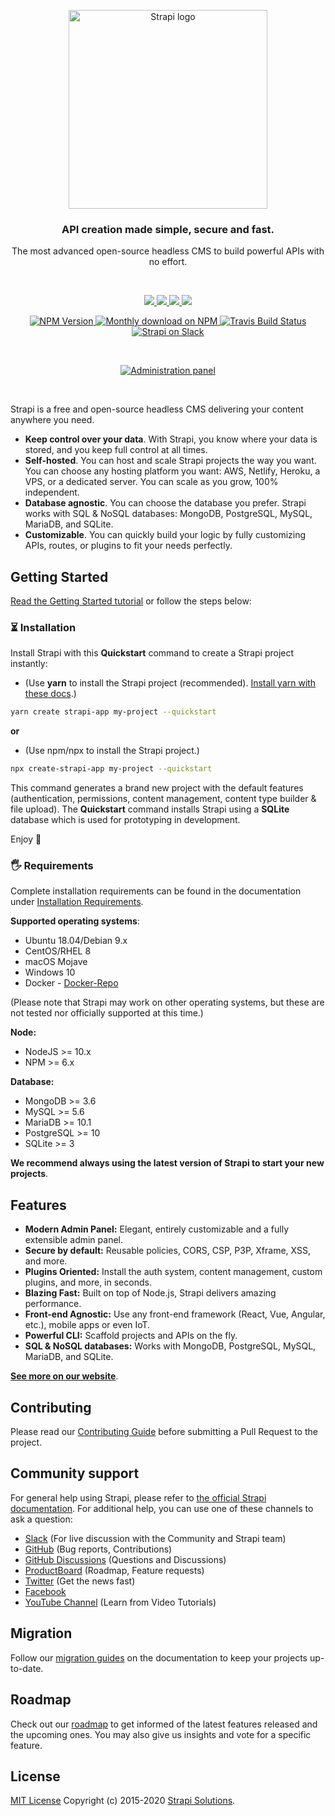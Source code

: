 <p align="center">
  <a href="https://strapi.io">
    <img src="https://s3.us-west-2.amazonaws.com/secure.notion-static.com/899069a8-ac49-491f-b2d2-791b27799699/Logo.WhiteBackground.svg?X-Amz-Algorithm=AWS4-HMAC-SHA256&X-Amz-Credential=AKIAT73L2G45O3KS52Y5%2F20200519%2Fus-west-2%2Fs3%2Faws4_request&X-Amz-Date=20200519T174202Z&X-Amz-Expires=86400&X-Amz-Signature=8a53d3ee4263f890e83c918313eaa659b8589b6d4a9300fda6b5cc99f89c56f8&X-Amz-SignedHeaders=host&response-content-disposition=filename%20%3D%22Logo.WhiteBackground.svg%22" width="318px" alt="Strapi logo" />
  </a>
</p>
<h3 align="center">API creation made simple, secure and fast.</h3>
<p align="center">The most advanced open-source headless CMS to build powerful APIs with no effort.</p>
<br />

<p align="center">
  <a href="https://console.platform.sh/projects/create-project?template=https://raw.githubusercontent.com/platformsh/template-builder/master/templates/strapi/.platform.template.yaml&utm_content=strapi&utm_source=github&utm_medium=button&utm_campaign=deploy_on_platform">
    <img src="https://blog.strapi.io/content/images/2020/05/Platform-sh.png"  />
  </a>

<a href="https://marketplace.digitalocean.com/apps/strapi">
<img src="https://blog.strapi.io/content/images/2020/05/DigitalOcean.png" />
</a>

<a href="https://www.heroku.com/deploy/?template=https://github.com/strapi/strapi-heroku-template">
<img src="https://blog.strapi.io/content/images/2020/05/Heroku.png" />
</a>

<a href="https://fastandcomfy.io/strapi/">
<img src="https://blog.strapi.io/content/images/2020/05/FastandComfy.png" />
</a>

</p>

<p align="center">
  <a href="https://www.npmjs.org/package/strapi">
    <img src="https://img.shields.io/npm/v/strapi/beta.svg" alt="NPM Version" />
  </a>
  <a href="https://www.npmjs.org/package/strapi">
    <img src="https://img.shields.io/npm/dm/strapi.svg" alt="Monthly download on NPM" />
  </a>
  <a href="https://travis-ci.org/strapi/strapi">
    <img src="https://travis-ci.org/strapi/strapi.svg?branch=master" alt="Travis Build Status" />
  </a>
  <a href="http://slack.strapi.io">
    <img src="https://slack.strapi.io/badge.svg" alt="Strapi on Slack" />
  </a>
</p>

<br>

<p align="center">
  <a href="https://strapi.io">
    <img src="https://raw.githubusercontent.com/strapi/strapi/master/public/assets/administration_panel.png" alt="Administration panel" />
  </a>
</p>

<br>

Strapi is a free and open-source headless CMS delivering your content anywhere you need.

- **Keep control over your data**. With Strapi, you know where your data is stored, and you keep full control at all times.
- **Self-hosted**. You can host and scale Strapi projects the way you want. You can choose any hosting platform you want: AWS, Netlify, Heroku, a VPS, or a dedicated server. You can scale as you grow, 100% independent.
- **Database agnostic**. You can choose the database you prefer. Strapi works with SQL & NoSQL databases: MongoDB, PostgreSQL, MySQL, MariaDB, and SQLite.
- **Customizable**. You can quickly build your logic by fully customizing APIs, routes, or plugins to fit your needs perfectly.

## Getting Started

<a href="https://strapi.io/documentation/v3.x/getting-started/quick-start.html" target="_blank">Read the Getting Started tutorial</a> or follow the steps below:

### ⏳ Installation

Install Strapi with this **Quickstart** command to create a Strapi project instantly:

- (Use **yarn** to install the Strapi project (recommended). [Install yarn with these docs](https://yarnpkg.com/lang/en/docs/install/).)

```bash
yarn create strapi-app my-project --quickstart
```

**or**

- (Use npm/npx to install the Strapi project.)

```bash
npx create-strapi-app my-project --quickstart
```

This command generates a brand new project with the default features (authentication, permissions, content management, content type builder & file upload). The **Quickstart** command installs Strapi using a **SQLite** database which is used for prototyping in development.

Enjoy 🎉

### 🖐 Requirements

Complete installation requirements can be found in the documentation under <a href="https://strapi.io/documentation/v3.x/installation/cli.html#step-1-make-sure-requirements-are-met">Installation Requirements</a>.

**Supported operating systems**:

- Ubuntu 18.04/Debian 9.x
- CentOS/RHEL 8
- macOS Mojave
- Windows 10
- Docker - [Docker-Repo](https://github.com/strapi/strapi-docker)

(Please note that Strapi may work on other operating systems, but these are not tested nor officially supported at this time.)

**Node:**

- NodeJS >= 10.x
- NPM >= 6.x

**Database:**

- MongoDB >= 3.6
- MySQL >= 5.6
- MariaDB >= 10.1
- PostgreSQL >= 10
- SQLite >= 3

**We recommend always using the latest version of Strapi to start your new projects**.

## Features

- **Modern Admin Panel:** Elegant, entirely customizable and a fully extensible admin panel.
- **Secure by default:** Reusable policies, CORS, CSP, P3P, Xframe, XSS, and more.
- **Plugins Oriented:** Install the auth system, content management, custom plugins, and more, in seconds.
- **Blazing Fast:** Built on top of Node.js, Strapi delivers amazing performance.
- **Front-end Agnostic:** Use any front-end framework (React, Vue, Angular, etc.), mobile apps or even IoT.
- **Powerful CLI:** Scaffold projects and APIs on the fly.
- **SQL & NoSQL databases:** Works with MongoDB, PostgreSQL, MySQL, MariaDB, and SQLite.

**[See more on our website](https://strapi.io/overview)**.

## Contributing

Please read our [Contributing Guide](./CONTRIBUTING.md) before submitting a Pull Request to the project.

## Community support

For general help using Strapi, please refer to [the official Strapi documentation](https://strapi.io/documentation/). For additional help, you can use one of these channels to ask a question:

- [Slack](http://slack.strapi.io) (For live discussion with the Community and Strapi team)
- [GitHub](https://github.com/strapi/strapi) (Bug reports, Contributions)
- [GitHub Discussions](https://github.com/strapi/strapi/discussions) (Questions and Discussions)
- [ProductBoard](https://portal.productboard.com/strapi/tabs/2-under-consideration) (Roadmap, Feature requests)
- [Twitter](https://twitter.com/strapijs) (Get the news fast)
- [Facebook](https://www.facebook.com/Strapi-616063331867161)
- [YouTube Channel](https://www.youtube.com/strapi) (Learn from Video Tutorials)

## Migration

Follow our [migration guides](https://strapi.io/documentation/v3.x/migration-guide/#migrations-guides) on the documentation to keep your projects up-to-date.

## Roadmap

Check out our [roadmap](https://portal.productboard.com/strapi) to get informed of the latest features released and the upcoming ones. You may also give us insights and vote for a specific feature.

## License

[MIT License](LICENSE.md) Copyright (c) 2015-2020 [Strapi Solutions](https://strapi.io/).

